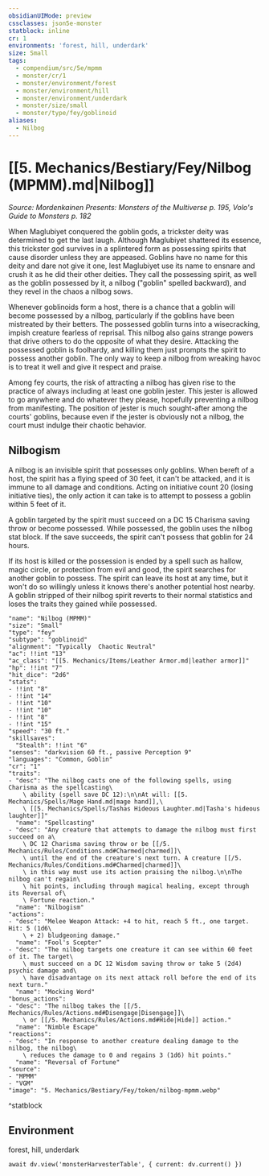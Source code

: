 ```yaml
---
obsidianUIMode: preview
cssclasses: json5e-monster
statblock: inline
cr: 1
environments: 'forest, hill, underdark'
size: Small
tags:
  - compendium/src/5e/mpmm
  - monster/cr/1
  - monster/environment/forest
  - monster/environment/hill
  - monster/environment/underdark
  - monster/size/small
  - monster/type/fey/goblinoid
aliases:
  - Nilbog
---
```

# [[5. Mechanics/Bestiary/Fey/Nilbog (MPMM).md|Nilbog]]
*Source: Mordenkainen Presents: Monsters of the Multiverse p. 195, Volo's Guide to Monsters p. 182*

When Maglubiyet conquered the goblin gods, a trickster deity was determined to get the last laugh. Although Maglubiyet shattered its essence, this trickster god survives in a splintered form as possessing spirits that cause disorder unless they are appeased. Goblins have no name for this deity and dare not give it one, lest Maglubiyet use its name to ensnare and crush it as he did their other deities. They call the possessing spirit, as well as the goblin possessed by it, a nilbog ("goblin" spelled backward), and they revel in the chaos a nilbog sows.

Whenever goblinoids form a host, there is a chance that a goblin will become possessed by a nilbog, particularly if the goblins have been mistreated by their betters. The possessed goblin turns into a wisecracking, impish creature fearless of reprisal. This nilbog also gains strange powers that drive others to do the opposite of what they desire. Attacking the possessed goblin is foolhardy, and killing them just prompts the spirit to possess another goblin. The only way to keep a nilbog from wreaking havoc is to treat it well and give it respect and praise.

Among fey courts, the risk of attracting a nilbog has given rise to the practice of always including at least one goblin jester. This jester is allowed to go anywhere and do whatever they please, hopefully preventing a nilbog from manifesting. The position of jester is much sought-after among the courts' goblins, because even if the jester is obviously not a nilbog, the court must indulge their chaotic behavior.

## Nilbogism

A nilbog is an invisible spirit that possesses only goblins. When bereft of a host, the spirit has a flying speed of 30 feet, it can't be attacked, and it is immune to all damage and conditions. Acting on initiative count 20 (losing initiative ties), the only action it can take is to attempt to possess a goblin within 5 feet of it.

A goblin targeted by the spirit must succeed on a DC 15 Charisma saving throw or become possessed. While possessed, the goblin uses the nilbog stat block. If the save succeeds, the spirit can't possess that goblin for 24 hours.

If its host is killed or the possession is ended by a spell such as hallow, magic circle, or protection from evil and good, the spirit searches for another goblin to possess. The spirit can leave its host at any time, but it won't do so willingly unless it knows there's another potential host nearby. A goblin stripped of their nilbog spirit reverts to their normal statistics and loses the traits they gained while possessed.

```statblock
"name": "Nilbog (MPMM)"
"size": "Small"
"type": "fey"
"subtype": "goblinoid"
"alignment": "Typically  Chaotic Neutral"
"ac": !!int "13"
"ac_class": "[[5. Mechanics/Items/Leather Armor.md|leather armor]]"
"hp": !!int "7"
"hit_dice": "2d6"
"stats":
- !!int "8"
- !!int "14"
- !!int "10"
- !!int "10"
- !!int "8"
- !!int "15"
"speed": "30 ft."
"skillsaves":
  "Stealth": !!int "6"
"senses": "darkvision 60 ft., passive Perception 9"
"languages": "Common, Goblin"
"cr": "1"
"traits":
- "desc": "The nilbog casts one of the following spells, using Charisma as the spellcasting\
    \ ability (spell save DC 12):\n\nAt will: [[5. Mechanics/Spells/Mage Hand.md|mage hand]],\
    \ [[5. Mechanics/Spells/Tashas Hideous Laughter.md|Tasha's hideous laughter]]"
  "name": "Spellcasting"
- "desc": "Any creature that attempts to damage the nilbog must first succeed on a\
    \ DC 12 Charisma saving throw or be [[/5. Mechanics/Rules/Conditions.md#Charmed|charmed]]\
    \ until the end of the creature's next turn. A creature [[/5. Mechanics/Rules/Conditions.md#Charmed|charmed]]\
    \ in this way must use its action praising the nilbog.\n\nThe nilbog can't regain\
    \ hit points, including through magical healing, except through its Reversal of\
    \ Fortune reaction."
  "name": "Nilbogism"
"actions":
- "desc": "Melee Weapon Attack: +4 to hit, reach 5 ft., one target. Hit: 5 (1d6\
    \ + 2) bludgeoning damage."
  "name": "Fool's Scepter"
- "desc": "The nilbog targets one creature it can see within 60 feet of it. The target\
    \ must succeed on a DC 12 Wisdom saving throw or take 5 (2d4) psychic damage and\
    \ have disadvantage on its next attack roll before the end of its next turn."
  "name": "Mocking Word"
"bonus_actions":
- "desc": "The nilbog takes the [[/5. Mechanics/Rules/Actions.md#Disengage|Disengage]]\
    \ or [[/5. Mechanics/Rules/Actions.md#Hide|Hide]] action."
  "name": "Nimble Escape"
"reactions":
- "desc": "In response to another creature dealing damage to the nilbog, the nilbog\
    \ reduces the damage to 0 and regains 3 (1d6) hit points."
  "name": "Reversal of Fortune"
"source":
- "MPMM"
- "VGM"
"image": "5. Mechanics/Bestiary/Fey/token/nilbog-mpmm.webp"
```
^statblock

## Environment

forest, hill, underdark

```dataviewjs
await dv.view('monsterHarvesterTable', { current: dv.current() })
```
